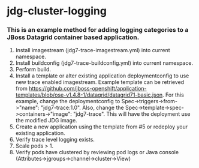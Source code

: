 # jdg-cluster-logging

### This is an example method for adding logging categories to a JBoss Datagrid container based application.



1.  Install imagestream (jdg7-trace-imagestream.yml) into current namespace.
2.  Install buildconfig (jdg7-trace-buildconfig.yml) into current namespace.
3.  Perform build.
4.  Install a template or alter existing application deploymentconfig to use new trace enabled imagestream.  Example template can be retrieved from https://github.com/jboss-openshift/application-templates/blob/ose-v1.4.8-1/datagrid/datagrid71-basic.json.  For this example, change the deploymentconfig to Spec->triggers->from->"name": "jdg7-trace:1.0".  Also, change the Spec->template->spec->containers->"image": "jdg7-trace".  This will have the deployment use the modified JDG image.
5.  Create a new application using the template from #5 or redeploy your existing application.
6.  Verify trace level logging exists.
7.  Scale pods > 1.
8.  Verify pods have clustered by reviewing pod logs or Java console (Attributes->jgroups->channel->cluster->View)
